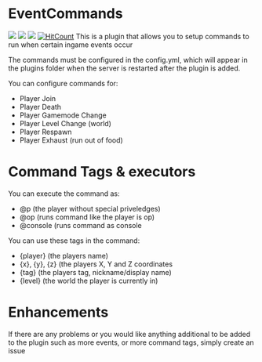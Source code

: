 # EventCommands
[![](https://poggit.pmmp.io/shield.state/EventCommands)](https://poggit.pmmp.io/p/EventCommands)
[![](https://poggit.pmmp.io/shield.api/EventCommands)](https://poggit.pmmp.io/p/EventCommands)
[![](https://poggit.pmmp.io/shield.dl.total/EventCommands)](https://poggit.pmmp.io/p/EventCommands)
[![HitCount](http://hits.dwyl.io/Zedstar16/EventCommands.svg)](http://hits.dwyl.io/Zedstar16/EventCommands)
This is a plugin that allows you to setup commands to run when certain ingame events occur

The commands must be configured in the config.yml, which will appear in the plugins folder when the server is restarted after the plugin is added.

You can configure commands for:
- Player Join
- Player Death
- Player Gamemode Change
- Player Level Change (world)
- Player Respawn
- Player Exhaust (run out of food)


# Command Tags & executors

 You can execute the command as:

- @p (the player without special priveledges)
- @op (runs command like the player is op)
- @console (runs command as console

 You can use these tags in the command:

- {player} (the players name)
- {x}, {y}, {z} (the players X, Y and Z coordinates
- {tag} (the players tag, nickname/display name)
- {level} (the world the player is currently in)
 
# Enhancements

If there are any problems or you would like anything additional to be added to the plugin such as more events, or more command tags, 
simply create an issue
